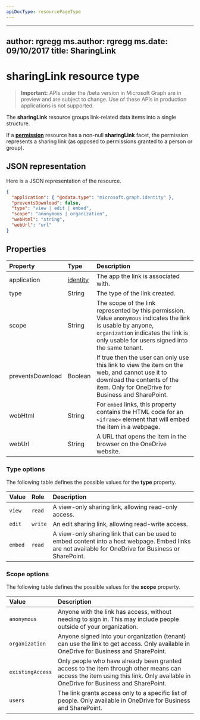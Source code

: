 ```yaml
---
apiDocType: resourcePageType
---
```

---
author: rgregg
ms.author: rgregg
ms.date: 09/10/2017
title: SharingLink
---
# sharingLink resource type

> **Important:** APIs under the /beta version in Microsoft Graph are in preview and are subject to change. Use of these APIs in production applications is not supported.

The **sharingLink** resource groups link-related data items into a single structure.

If a [**permission**](permission.md) resource has a non-null **sharingLink** facet, the permission represents a sharing link (as opposed to permissions granted to a person or group).

## JSON representation

Here is a JSON representation of the resource.

<!-- {
  "blockType": "resource",
  "optionalProperties": [ "application", "scope" ],
  "@odata.type": "microsoft.graph.sharingLink"
}-->

```json
{
  "application": { "@odata.type": "microsoft.graph.identity" },
  "preventsDownload": false,
  "type": "view | edit | embed",
  "scope": "anonymous | organization",
  "webHtml": "string",
  "webUrl": "url"
}
```

## Properties

| Property       | Type          | Description
|:---------------|:--------------|:-------------------------------------
| application    | [identity][]  | The app the link is associated with.
| type           | String        | The type of the link created.
| scope          | String        | The scope of the link represented by this permission. Value `anonymous` indicates the link is usable by anyone, `organization` indicates the link is only usable for users signed into the same tenant.
| preventsDownload | Boolean       | If true then the user can only use this link to view the item on the web, and cannot use it to download the contents of the item. Only for OneDrive for Business and SharePoint.
| webHtml        | String        | For `embed` links, this property contains the HTML code for an `<iframe>` element that will embed the item in a webpage.
| webUrl         | String        | A URL that opens the item in the browser on the OneDrive website.

[Identity]: identity.md

### Type options

The following table defines the possible values for the **type** property.

| Value    | Role     | Description
|:---------|:---------|:---------------------------------------------------------
| `view`   | `read`   | A view-only sharing link, allowing read-only access.
| `edit`   | `write`  | An edit sharing link, allowing read-write access.
| `embed`  | `read`   | A view-only sharing link that can be used to embed content into a host webpage. Embed links are not available for OneDrive for Business or SharePoint.

### Scope options

The following table defines the possible values for the **scope** property.

| Value            | Description
|:-----------------|:------------------------------------------------------------
| `anonymous`      | Anyone with the link has access, without needing to sign in. This may include people outside of your organization.
| `organization`   | Anyone signed into your organization (tenant) can use the link to get access. Only available in OneDrive for Business and SharePoint.
| `existingAccess` | Only people who have already been granted access to the item through other means can access the item using this link. Only available in OneDrive for Business and SharePoint.
| `users`          | The link grants access only to a specific list of people. Only available in OneDrive for Business and SharePoint.

<!-- uuid: 8fcb5dbc-d5aa-4681-8e31-b001d5168d79
2015-10-25 14:57:30 UTC -->
<!-- {
  "type": "#page.annotation",
  "description": "The sharing link facet provides information about how a file is shared.",
  "keywords": "sharing,sharing link, sharing url, webUrl",
  "section": "documentation",
  "tocPath": ""
}-->
